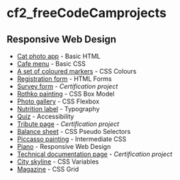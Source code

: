 # cf2_freeCodeCamprojects

## Responsive Web Design

- [Cat photo app](https://github.com/cookieflakes2/cf2_fcc/tree/master/responsive_web_design/catPhotoApp) - Basic HTML
- [Cafe menu](https://github.com/cookieflakes2/cf2_fcc/tree/master/responsive_web_design/cafeMenu) - Basic CSS
- [A set of coloured markers](https://github.com/cookieflakes2/cf2_fcc/tree/master/responsive_web_design/colorMarkers) - CSS Colours
- [Registration form](https://github.com/cookieflakes2/cf2_fcc/tree/master/responsive_web_design/registrationForm) - HTML Forms
- [Survey form](https://github.com/cookieflakes2/cf2_fcc/tree/master/responsive_web_design/surveyForm) - *Certification project*
- [Rothko painting](https://github.com/cookieflakes2/cf2_fcc/tree/master/responsive_web_design/rothkoPainting) - CSS Box Model
- [Photo gallery](https://github.com/cookieflakes2/cf2_fcc/tree/master/responsive_web_design/photoGallery) - CSS Flexbox
- [Nutrition label](https://github.com/cookieflakes2/cf2_fcc/tree/master/responsive_web_design/nutritionLabel) - Typography
- [Quiz](https://github.com/cookieflakes2/cf2_fcc/tree/master/responsive_web_design/Quiz) - Accessibility
- [Tribute page](https://github.com/cookieflakes2/cf2_fcc/tree/master/responsive_web_design/tributePage) - *Certification project*
- [Balance sheet](https://github.com/cookieflakes2/cf2_fcc/tree/master/responsive_web_design/balanceSheet) - CSS Pseudo Selectors
- [Piccasso painting](https://github.com/cookieflakes2/cf2_fcc/tree/master/responsive_web_design/picassoPainting) - Intermediate CSS
- [Piano](https://github.com/cookieflakes2/cf2_fcc/tree/master/responsive_web_design/piano) - Responsive Web Design
- [Technical documentation page](https://github.com/cookieflakes2/cf2_fcc/tree/master/responsive_web_design/technicalDocumentation) - *Certification project*
- [City skyline](https://github.com/cookieflakes2/cf2_fcc/tree/master/responsive_web_design/citySkyline) - CSS Variables
- [Magazine](https://github.com/cookieflakes2/cf2_fcc/tree/master/responsive_web_design/magazine) - CSS Grid
